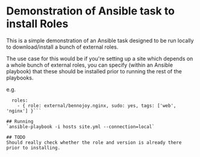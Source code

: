 # Demonstration of Ansible task to install Roles
This is a simple demonstration of an Ansible task designed to be run locally to download/install a bunch of external
roles.

The use case for this would be if you're setting up a site which depends on a whole bunch of external roles, you can
specify (within an Ansible playbook) that these should be installed prior to running the rest of the playbooks.

e.g.
```- hosts: web
  roles:
    - { role: external/bennojoy.nginx, sudo: yes, tags: ['web', 'nginx'] }```

## Running
`ansible-playbook -i hosts site.yml --connection=local`

## TODO
Should really check whether the role and version is already there prior to installing.
